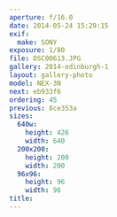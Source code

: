 ```yaml
---
aperture: f/16.0
date: 2014-05-24 15:29:15
exif:
  make: SONY
exposure: 1/80
file: DSC00613.JPG
gallery: 2014-edinburgh-1
layout: gallery-photo
model: NEX-3N
next: eb933f6
ordering: 45
previous: 8ce353a
sizes:
  640w:
    height: 426
    width: 640
  200x200:
    height: 200
    width: 200
  96x96:
    height: 96
    width: 96
title: 
---
```

